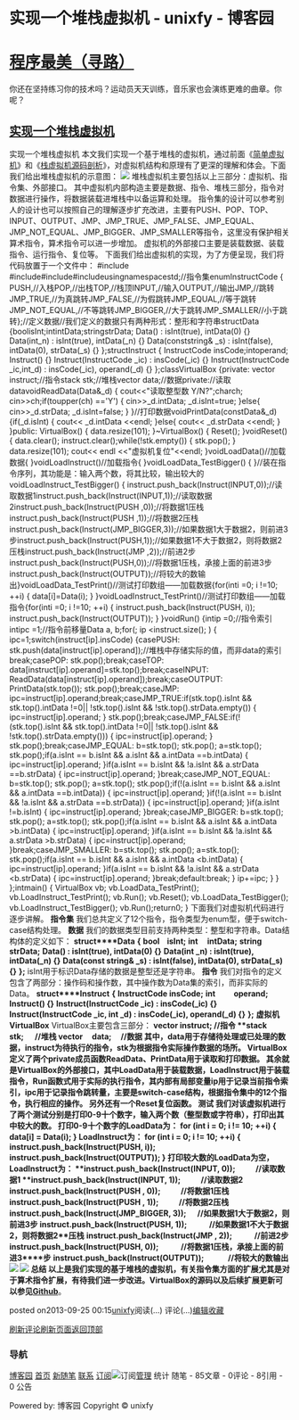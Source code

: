 
# 实现一个堆栈虚拟机 - unixfy - 博客园
# [程序最美（寻路）](https://www.cnblogs.com/unixfy/)
你还在坚持练习你的技术吗？运动员天天训练，音乐家也会演练更难的曲章。你呢？
## [实现一个堆栈虚拟机](https://www.cnblogs.com/unixfy/p/3337917.html)
实现一个堆栈虚拟机
本文我们实现一个基于堆栈的虚拟机，通过前面《[简单虚拟机](http://www.cnblogs.com/unixfy/p/3280264.html)》和《[栈虚拟机源码剖析](http://www.cnblogs.com/unixfy/p/3335874.html)》，对虚拟机结构和原理有了更深的理解和体会。下面我们给出堆栈虚拟机的示意图：
![](https://images0.cnblogs.com/blog/463570/201309/25000958-eeb432e29ec941fab088c724535fe1b6.jpg)
堆栈虚拟机主要包括以上三部分：虚拟机、指令集、外部接口。
其中虚拟机内部构造主要是数据、指令、堆栈三部分，指令对数据进行操作，将数据装载进堆栈中以备运算和处理。
指令集的设计可以参考别人的设计也可以按照自己的理解逐步扩充改进，主要有PUSH、POP、TOP、INPUT、OUTPUT、JMP、JMP_TRUE、JMP_FALSE、JMP_EQUAL、JMP_NOT_EQUAL、JMP_BIGGER、JMP_SMALLER等指令，这里没有保护相关算术指令，算术指令可以进一步增加。
虚拟机的外部接口主要是装载数据、装载指令、运行指令、复位等。
下面我们给出虚拟机的实现，为了方便呈现，我们将代码放置于一个文件中：
\#include <iostream>\#include<string>\#include<vector>\#include<stack>usingnamespacestd;//指令集enumInstructCode
{
    PUSH,//入栈POP,//出栈TOP,//栈顶INPUT,//输入OUTPUT,//输出JMP,//跳转JMP_TRUE,//为真跳转JMP_FALSE,//为假跳转JMP_EQUAL,//等于跳转JMP_NOT_EQUAL,//不等跳转JMP_BIGGER,//大于跳转JMP_SMALLER//小于跳转};//定义数据//我们定义的数据只有两种形式：整形和字符串structData
{boolisInt;intintData;stringstrData;
    Data() : isInt(true), intData(0) {}
    Data(int_n) : isInt(true), intData(_n) {}
    Data(conststring& _s) : isInt(false), intData(0), strData(_s) {}
};structInstruct
{
    InstructCode insCode;intoperand;
    Instruct() {}
    Instruct(InstructCode _ic) : insCode(_ic) {}
    Instruct(InstructCode _ic,int_d) : insCode(_ic), operand(_d) {}
};classVirtualBox
{private:
    vector<Instruct> instruct;//指令stack<Data>      stk;//堆栈vector<Data>     data;//数据private://读取datavoidReadData(Data&_d)
    {
        cout<<"读取整型数 Y/N?";charch;
        cin>>ch;if(toupper(ch) =='Y')
        {
            cin>>_d.intData;
            _d.isInt=true;
        }else{
            cin>>_d.strData;
            _d.isInt=false;
        }
    }//打印数据voidPrintData(constData&_d)
    {if(_d.isInt)
        {
            cout<< _d.intData <<endl;
        }else{
            cout<< _d.strData <<endl;
        }
    }public:
    VirtualBox()
    {
        data.resize(101);
    }~VirtualBox()
    {
        Reset();
    }voidReset()
    {
        data.clear();
        instruct.clear();while(!stk.empty())
        {
            stk.pop();
        }
        data.resize(101);
        cout<< endl <<"虚拟机复位"<<endl;
    }voidLoadData()//加载数据{
    }voidLoadInstruct()//加载指令{
    }voidLoadData_TestBigger()
    {
    }//装在指令序列，其功能是：输入两个数，将其比较，输出较大的voidLoadInstruct_TestBigger()
    {
        instruct.push_back(Instruct(INPUT,0));//读取数据1instruct.push_back(Instruct(INPUT,1));//读取数据2instruct.push_back(Instruct(PUSH ,0));//将数据1压栈instruct.push_back(Instruct(PUSH ,1));//将数据2压栈instruct.push_back(Instruct(JMP_BIGGER,3));//如果数据1大于数据2，则前进3步instruct.push_back(Instruct(PUSH,1));//如果数据1不大于数据2，则将数据2压栈instruct.push_back(Instruct(JMP ,2));//前进2步instruct.push_back(Instruct(PUSH,0));//将数据1压栈，承接上面的前进3步instruct.push_back(Instruct(OUTPUT));//将较大的数输出}voidLoadData_TestPrint()//测试打印数组——加载数据{for(inti =0; i !=10; ++i)
        {
            data[i]=Data(i);
        }
    }voidLoadInstruct_TestPrint()//测试打印数组——加载指令{for(inti =0; i !=10; ++i)
        {
            instruct.push_back(Instruct(PUSH, i));
            instruct.push_back(Instruct(OUTPUT));
        }
    }voidRun()
    {intip  =0;//指令索引intipc =1;//指令前移量Data a, b;for(; ip <instruct.size(); )
        {
            ipc=1;switch(instruct[ip].insCode)
            {casePUSH:
                stk.push(data[instruct[ip].operand]);//堆栈中存储实际的值，而非data的索引break;casePOP:
                stk.pop();break;caseTOP:
                data[instruct[ip].operand]=stk.top();break;caseINPUT:
                ReadData(data[instruct[ip].operand]);break;caseOUTPUT:
                PrintData(stk.top());
                stk.pop();break;caseJMP:
                ipc=instruct[ip].operand;break;caseJMP_TRUE:if(stk.top().isInt && stk.top().intData !=0|| !stk.top().isInt && !stk.top().strData.empty())
                {
                    ipc=instruct[ip].operand;
                }
                stk.pop();break;caseJMP_FALSE:if(!(stk.top().isInt && stk.top().intData !=0|| !stk.top().isInt && !stk.top().strData.empty()))
                {
                    ipc=instruct[ip].operand;
                }
                stk.pop();break;caseJMP_EQUAL:
                b=stk.top();
                stk.pop();
                a=stk.top();
                stk.pop();if(a.isInt == b.isInt && a.isInt && a.intData ==b.intData)
                {
                    ipc=instruct[ip].operand;
                }if(a.isInt == b.isInt && !a.isInt && a.strData ==b.strData)
                {
                    ipc=instruct[ip].operand;
                }break;caseJMP_NOT_EQUAL:
                b=stk.top();
                stk.pop();
                a=stk.top();
                stk.pop();if(!(a.isInt == b.isInt && a.isInt && a.intData ==b.intData))
                {
                    ipc=instruct[ip].operand;
                }if(!(a.isInt == b.isInt && !a.isInt && a.strData ==b.strData))
                {
                    ipc=instruct[ip].operand;
                }if(a.isInt !=b.isInt)
                {
                    ipc=instruct[ip].operand;
                }break;caseJMP_BIGGER:
                b=stk.top();
                stk.pop();
                a=stk.top();
                stk.pop();if(a.isInt == b.isInt && a.isInt && a.intData >b.intData)
                {
                    ipc=instruct[ip].operand;
                }if(a.isInt == b.isInt && !a.isInt && a.strData >b.strData)
                {
                    ipc=instruct[ip].operand;
                }break;caseJMP_SMALLER:
                b=stk.top();
                stk.pop();
                a=stk.top();
                stk.pop();if(a.isInt == b.isInt && a.isInt && a.intData <b.intData)
                {
                    ipc=instruct[ip].operand;
                }if(a.isInt == b.isInt && !a.isInt && a.strData <b.strData)
                {
                    ipc=instruct[ip].operand;
                }break;default:break;
            }
            ip+=ipc;
        }
    }
};intmain()
{
    VirtualBox vb;
    vb.LoadData_TestPrint();
    vb.LoadInstruct_TestPrint();
    vb.Run();
    vb.Reset();
    vb.LoadData_TestBigger();
    vb.LoadInstruct_TestBigger();
    vb.Run();return0;
}
下面我们对虚拟机代码进行逐步讲解。
**指令集**
我们总共定义了12个指令，指令类型为enum型，便于switch-case结构处理。
**数据**
我们的数据类型目前支持两种类型：整型和字符串。Data结构体的定义如下：
**struct****Data**
**{**
**bool    isInt;**
**int     intData;**
**string  strData;**
**Data() : isInt(true), intData(0) {}**
**Data(int _n) : isInt(true), intData(_n) {}**
**Data(const string& _s) : isInt(false), intData(0), strData(_s) {}**
**};**
isInt用于标识Data存储的数据是整型还是字符串。
**指令**
我们对指令的定义包含了两部分：操作码和操作数，其中操作数为Data集的索引，而非实际的Data。
**struct****Instruct**
**{**
**InstructCode insCode;**
**int          operand;**
**Instruct() {}**
**Instruct(InstructCode _ic) : insCode(_ic) {}**
**Instruct(InstructCode _ic, int _d) : insCode(_ic), operand(_d) {}**
**};**
**虚拟机VirtualBox**
VirtualBox主要包含三部分：
**vector<Instruct> instruct; //****指令**
**stack<Data>      stk;      //****堆栈**
**vector<Data>     data;     //****数据**
其中，data用于存储待处理或已处理的数据，instruct为待执行的指令，stk为根据指令实际操作数据的场所。
VirtualBox定义了两个private成员函数ReadData、PrintData用于读取和打印数据。
其余就是VirtualBox的外部接口，其中LoadData用于装载数据，LoadInstruct用于装载指令，Run函数式用于实际的执行指令，其内部有局部变量ip用于记录当前指令索引，ipc用于记录指令跳转量，主要是switch-case结构，根据指令集中的12个指令，执行相应的操作。
另外还有一个Reset复位函数。
**测试**
我们对该虚拟机进行了两个测试分别是打印0-9十个数字，输入两个数（整型数或字符串），打印出其中较大的数。
打印0-9十个数字的LoadData为：
**for (int i = 0; i != 10; ++i)**
**{**
**data[i] = Data(i);**
**}**
LoadInstruct为：
**for (int i = 0; i != 10; ++i)**
**{**
**instruct.push_back(Instruct(PUSH, i));**
**instruct.push_back(Instruct(OUTPUT));**
**}**
打印较大数的LoadData为空，LoadInstruct为：
**instruct.push_back(Instruct(INPUT, 0));           //****读取数据1**
**instruct.push_back(Instruct(INPUT, 1));           //****读取数据2**
**instruct.push_back(Instruct(PUSH , 0));           //****将数据1****压栈**
**instruct.push_back(Instruct(PUSH , 1));           //****将数据2****压栈**
**instruct.push_back(Instruct(JMP_BIGGER, 3));      //****如果数据1****大于数据2****，则前进3****步**
**instruct.push_back(Instruct(PUSH, 1));            //****如果数据1****不大于数据2****，则将数据2****压栈**
**instruct.push_back(Instruct(JMP , 2));            //****前进2****步**
**instruct.push_back(Instruct(PUSH, 0));            //****将数据1****压栈，承接上面的前进3****步**
**instruct.push_back(Instruct(OUTPUT));             //****将较大的数输出**
![](https://images0.cnblogs.com/blog/463570/201309/25001201-c61dcf24bf4948e594863f5f2e3a6bf1.jpg)
![](https://images0.cnblogs.com/blog/463570/201309/25001225-3fb4f9c65a42448c99d440dac9064290.jpg)
**总结**
以上是我们实现的基于堆栈的虚拟机，有关指令集方面的扩展尤其是对于算术指令扩展，有待我们进一步改进。VirtualBox的源码以及后续扩展更新可以参见**[Github](https://github.com/xiaofangyang)**。





posted on2013-09-25 00:15[unixfy](https://www.cnblogs.com/unixfy/)阅读(...) 评论(...)[编辑](https://i.cnblogs.com/EditPosts.aspx?postid=3337917)[收藏](#)


[刷新评论](javascript:void(0);)[刷新页面](#)[返回顶部](#top)







### 导航
[博客园](https://www.cnblogs.com/)
[首页](https://www.cnblogs.com/unixfy/)
[新随笔](https://i.cnblogs.com/EditPosts.aspx?opt=1)
[联系](https://msg.cnblogs.com/send/unixfy)
[订阅](https://www.cnblogs.com/unixfy/rss)![订阅](//www.cnblogs.com/images/xml.gif)[管理](https://i.cnblogs.com/)
统计
随笔 - 85文章 - 0评论 - 8引用 - 0
公告

Powered by:
博客园
Copyright © unixfy
